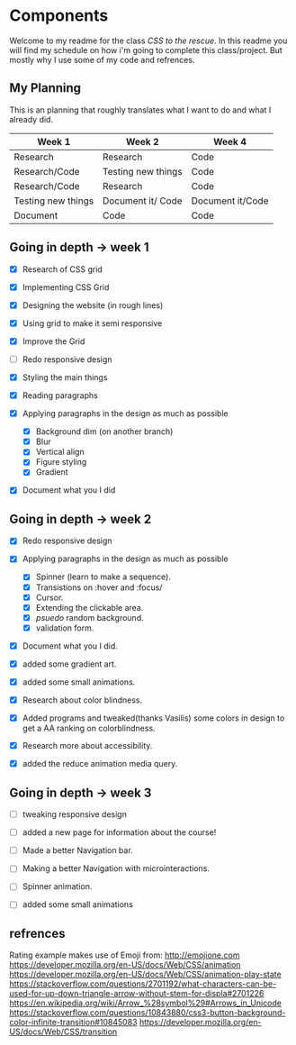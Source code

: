 # Components

Welcome to my readme for the class *CSS to the rescue*. In this readme you will find my schedule on how i'm going to complete this class/project. But mostly why I use some of my code and refrences.


## My Planning

This is an planning that roughly translates what I want to do and what I already did.

| Week 1  | Week 2 | Week 4|
| --------| ------ | ----- |
| Research | Research | Code |
| Research/Code | Testing new things | Code |
| Research/Code | Research | Code |
| Testing new things | Document it/ Code | Document it/Code |
| Document | Code | Code |

## Going in depth -> week 1

- [x] Research of CSS grid
- [x] Implementing CSS Grid
- [x] Designing the website (in rough lines)
- [x] Using grid to make it semi responsive
- [x] Improve the Grid
- [ ] Redo responsive design
- [x] Styling the main things
- [x] Reading paragraphs
- [x] Applying paragraphs in the design as much as possible
  - [x] Background dim (on another branch)
  - [x] Blur
  - [x] Vertical align
  - [x] Figure styling
  - [x] Gradient
- [x] Document what you I did



## Going in depth -> week 2

- [x] Redo responsive design
- [x] Applying paragraphs in the design as much as possible
  - [x] Spinner (learn to make a sequence).
  - [x] Transistions on :hover and :focus/
  - [x] Cursor.
  - [x] Extending the clickable area.
  - [x] _psuedo_ random background.
  - [x] validation form.
- [x] Document what you I did.
- [x] added some gradient art.
- [x] added some small animations.
- [x] Research about color blindness.
- [x] Added programs and tweaked(thanks Vasilis) some colors in design to get a AA ranking on colorblindness.
- [x] Research more about accessibility.
- [x] added the reduce animation media query.


## Going in depth -> week 3
- [ ] tweaking responsive design
- [ ] added a new page for information about the course!
- [ ] Made a better Navigation bar.
- [ ] Making a better Navigation with microinteractions.
- [ ] Spinner animation.
- [ ] added some small animations


## refrences
Rating example makes use of Emoji from: http://emojione.com
https://developer.mozilla.org/en-US/docs/Web/CSS/animation
https://developer.mozilla.org/en-US/docs/Web/CSS/animation-play-state
https://stackoverflow.com/questions/2701192/what-characters-can-be-used-for-up-down-triangle-arrow-without-stem-for-displa#2701226
https://en.wikipedia.org/wiki/Arrow_%28symbol%29#Arrows_in_Unicode
https://stackoverflow.com/questions/10843880/css3-button-background-color-infinite-transition#10845083
https://developer.mozilla.org/en-US/docs/Web/CSS/transition

